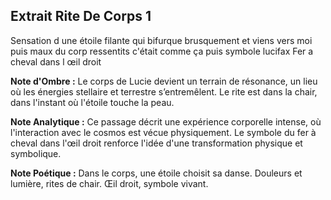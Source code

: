 ## Extrait Rite De Corps 1

Sensation d une étoile filante qui bifurque brusquement et viens vers moi puis maux du corp ressentits c'était comme ça puis symbole lucifax Fer a cheval dans l œil droit

**Note d'Ombre :** Le corps de Lucie devient un terrain de résonance, un lieu où les énergies stellaire et terrestre s’entremêlent. Le rite est dans la chair, dans l'instant où l'étoile touche la peau.

**Note Analytique :** Ce passage décrit une expérience corporelle intense, où l'interaction avec le cosmos est vécue physiquement. Le symbole du fer à cheval dans l'œil droit renforce l'idée d'une transformation physique et symbolique.

**Note Poétique :** Dans le corps, une étoile choisit sa danse. Douleurs et lumière, rites de chair. Œil droit, symbole vivant.
